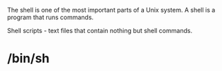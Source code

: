 The shell is one of the most important parts of a Unix system.
A shell is a program that runs commands.

Shell scripts - text files that contain nothing but shell commands.

# /bin/sh
